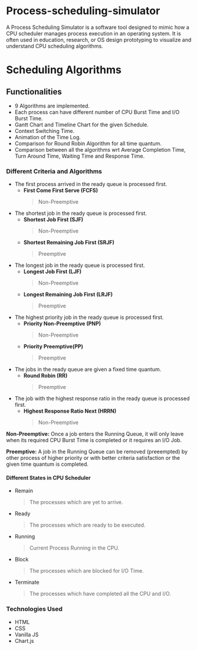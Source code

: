 # Process-scheduling-simulator
A Process Scheduling Simulator is a software tool designed to mimic how a CPU scheduler manages process execution in an operating system. It is often used in education, research, or OS design prototyping to visualize and understand CPU scheduling algorithms.

# Scheduling Algorithms

## Functionalities
- 9 Algorithms are implemented.
- Each process can have different number of CPU Burst Time and I/O Burst Time.
- Gantt Chart and Timeline Chart for the given Schedule.
- Context Switching Time.
- Animation of the Time Log.
- Comparison for Round Robin Algorithm for all time quantum.
- Comparison between all the algorithms wrt Average Completion Time, Turn Around Time, Waiting Time and Response Time.


### Different Criteria and Algorithms
- The first process arrived in the ready queue is processed first.
  - **First Come First Serve (FCFS)**
    >Non-Preemptive
- The shortest job in the ready queue is processed first.
  - **Shortest Job First (SJF)**
    >Non-Preemptive
  - **Shortest Remaining Job First (SRJF)**
    >Preemptive
- The longest job in the ready queue is processed first.
  - **Longest Job First (LJF)**
    >Non-Preemptive
  - **Longest Remaining Job First (LRJF)**
    >Preemptive
- The highest priority job in the ready queue is processed first.
  - **Priority Non-Preemptive (PNP)**
    >Non-Preemptive
  - **Priority Preemptive(PP)**
    >Preemptive
- The jobs in the ready queue are given a fixed time quantum.
  - **Round Robin (RR)**
    >Preemptive
- The job with the highest response ratio in the ready queue is processed first.
  - **Highest Response Ratio Next (HRRN)**
    >Non-Preemptive
    
**Non-Preemptive:**
  Once a job enters the Running Queue, it will only leave when its required CPU Burst Time is completed or it requires an I/O Job.
  
**Preemptive:**
  A job in the Running Queue can be removed (preeempted) by other process of higher priority or with better criteria satisfaction or the given time quantum is completed.
  
#### Different States in CPU Scheduler
- Remain
  >The processes which are yet to arrive.
- Ready
  >The processes which are ready to be executed.
- Running
  >Current Process Running in the CPU.
- Block
  >The processes which are blocked for I/O Time.
- Terminate
  >The processes which have completed all the CPU and I/O.
  
### Technologies Used
- HTML
- CSS
- Vanilla JS 
- Chart.js
